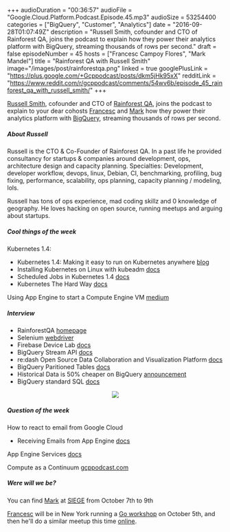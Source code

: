 +++
audioDuration = "00:36:57"
audioFile = "Google.Cloud.Platform.Podcast.Episode.45.mp3"
audioSize = 53254400
categories = ["BigQuery", "Customer", "Analytics"]
date = "2016-09-28T01:07:49Z"
description = "Russell Smith, cofounder and CTO of Rainforest QA, joins the podcast to explain how they power their analytics platform with BigQuery, streaming thousands of rows per second."
draft = false
episodeNumber = 45
hosts = ["Francesc Campoy Flores", "Mark Mandel"]
title = "Rainforest QA with Russell Smith"
image="/images/post/rainforestqa.png"
linked = true
googlePlusLink = "https://plus.google.com/+Gcppodcast/posts/dkm5jHk95xX"
redditLink = "https://www.reddit.com/r/gcppodcast/comments/54wv6b/episode_45_rainforest_qa_with_russell_smith/"
+++

[Russell Smith](https://twitter.com/rhs), cofounder and CTO of
[Rainforest QA](https://www.rainforestqa.com/), joins the podcast to explain
to your dear cohosts [Francesc](https://twitter.com/francesc) and [Mark](https://twitter.com/neurotic)
how they power their analytics platform with [BigQuery](https://cloud.google.com/bigquery/),
streaming thousands of rows per second.

<!--more-->

##### About Russell

Russell is the CTO & Co-Founder of Rainforest QA.
In a past life he provided consultancy for startups & companies around development, ops, architecture
design and capacity planning. Specialties: Development, developer workflow, devops, linux, Debian,
CI, benchmarking, profiling, bug fixing, performance, scalability, ops planning, capacity planning / modeling, lols.

Russell has tons of ops experience, mad coding skillz and 0 knowledge of geography.
He loves hacking on open source, running meetups and arguing about startups.

##### Cool things of the week

Kubernetes 1.4:

- Kubernetes 1.4: Making it easy to run on Kubernetes anywhere [blog](http://blog.kubernetes.io/2016/09/kubernetes-1.4-making-it-easy-to-run-on-kuberentes-anywhere.html)
- Installing Kubernetes on Linux with kubeadm [docs](http://kubernetes.io/docs/getting-started-guides/kubeadm/)
- Scheduled Jobs in Kubernetes 1.4 [docs](http://kubernetes.io/docs/user-guide/scheduled-jobs/)
- Kubernetes The Hard Way [docs](https://github.com/kelseyhightower/kubernetes-the-hard-way)

Using App Engine to start a Compute Engine VM [medium](https://medium.com/google-cloud/using-app-engine-to-start-a-compute-engine-vm-be713c98d6a#.wsbvsmv39)

##### Interview

- RainforestQA [homepage](https://rainforestqa.com)
- Selenium [webdriver](http://www.seleniumhq.org/projects/webdriver/)
- Firebase Device Lab [docs](https://firebase.google.com/docs/test-lab/)
- BigQuery Stream API [docs](https://cloud.google.com/bigquery/streaming-data-into-bigquery)
- re:dash Open Source Data Collaboration and Visualization Platform [docs](http://docs.redash.io/en/latest/)
- BigQuery Paritioned Tables [docs](https://cloud.google.com/bigquery/docs/partitioned-tables)
- Historical Data is 50% cheaper on BigQuery [announcement](https://cloud.google.com/blog/big-data/2016/03/google-bigquery-cuts-historical-data-storage-cost-in-half-and-accelerates-many-queries-by-10x)
- BigQuery standard SQL [docs](https://cloud.google.com/bigquery/sql-reference/enabling-standard-sql)

<div style="text-align: center">
  <img src="/images/post/rainforestqa_wide.png">
</div>

##### Question of the week

How to react to email from Google Cloud
- Receiving Emails from App Engine [docs](https://cloud.google.com/appengine/docs/python/mail/receiving-mail-with-mail-api)

App Engine Services [docs](https://cloud.google.com/appengine/docs/python/an-overview-of-app-engine)

Compute as a Continuum [gcppodcast.com](https://www.gcppodcast.com/post/episode-2-compute-as-a-continuum/)

##### Were will we be?

You can find [Mark](https://twitter.com/neurotic) at [SIEGE](https://siegecon.net/) from October 7th to 9th

[Francesc](https://twitter.com/francesc) will be in New York running a
[Go workshop](http://www.meetup.com/NYC-Women-Who-Go/events/234422794/?a=socialmedia)
on October 5th, and then he'll do a similar meetup this time [online](https://www.bigmarker.com/remote-meetup-go/Mini-Workshop-Build-a-Web-App-with-Francesc).
